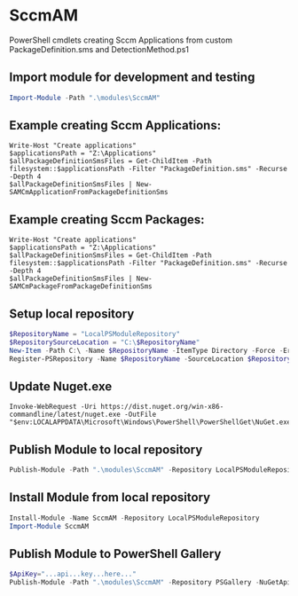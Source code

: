 ﻿# SccmAM
PowerShell cmdlets creating Sccm Applications from custom PackageDefinition.sms and DetectionMethod.ps1

## Import module for development and testing
```powershell
Import-Module -Path ".\modules\SccmAM"
```

## Example creating Sccm Applications:
```
Write-Host "Create applications"
$applicationsPath = "Z:\Applications"
$allPackageDefinitionSmsFiles = Get-ChildItem -Path filesystem::$applicationsPath -Filter "PackageDefinition.sms" -Recurse -Depth 4
$allPackageDefinitionSmsFiles | New-SAMCmApplicationFromPackageDefinitionSms
```

## Example creating Sccm Packages:
```
Write-Host "Create applications"
$applicationsPath = "Z:\Applications"
$allPackageDefinitionSmsFiles = Get-ChildItem -Path filesystem::$applicationsPath -Filter "PackageDefinition.sms" -Recurse -Depth 4
$allPackageDefinitionSmsFiles | New-SAMCmPackageFromPackageDefinitionSms
```

## Setup local repository
```powershell
$RepositoryName = "LocalPSModuleRepository"
$RepositorySourceLocation = "C:\$RepositoryName"
New-Item -Path C:\ -Name $RepositoryName -ItemType Directory -Force -ErrorAction SilentlyContinue
Register-PSRepository -Name $RepositoryName -SourceLocation $RepositorySourceLocation -PublishLocation $RepositorySourceLocation -InstallationPolicy Trusted -ErrorAction SilentlyContinue
```
## Update Nuget.exe
```
Invoke-WebRequest -Uri https://dist.nuget.org/win-x86-commandline/latest/nuget.exe -OutFile "$env:LOCALAPPDATA\Microsoft\Windows\PowerShell\PowerShellGet\NuGet.exe"
```

## Publish Module to local repository
```powershell
Publish-Module -Path ".\modules\SccmAM" -Repository LocalPSModuleRepository
```

## Install Module from local repository
```powershell
Install-Module -Name SccmAM -Repository LocalPSModuleRepository
Import-Module SccmAM
```

## Publish Module to PowerShell Gallery
```powershell
$ApiKey="...api...key...here..."
Publish-Module -Path ".\modules\SccmAM" -Repository PSGallery -NuGetApiKey $ApiKey
